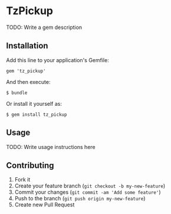 # TzPickup

TODO: Write a gem description

## Installation

Add this line to your application's Gemfile:

    gem 'tz_pickup'

And then execute:

    $ bundle

Or install it yourself as:

    $ gem install tz_pickup

## Usage

TODO: Write usage instructions here

## Contributing

1. Fork it
2. Create your feature branch (`git checkout -b my-new-feature`)
3. Commit your changes (`git commit -am 'Add some feature'`)
4. Push to the branch (`git push origin my-new-feature`)
5. Create new Pull Request
